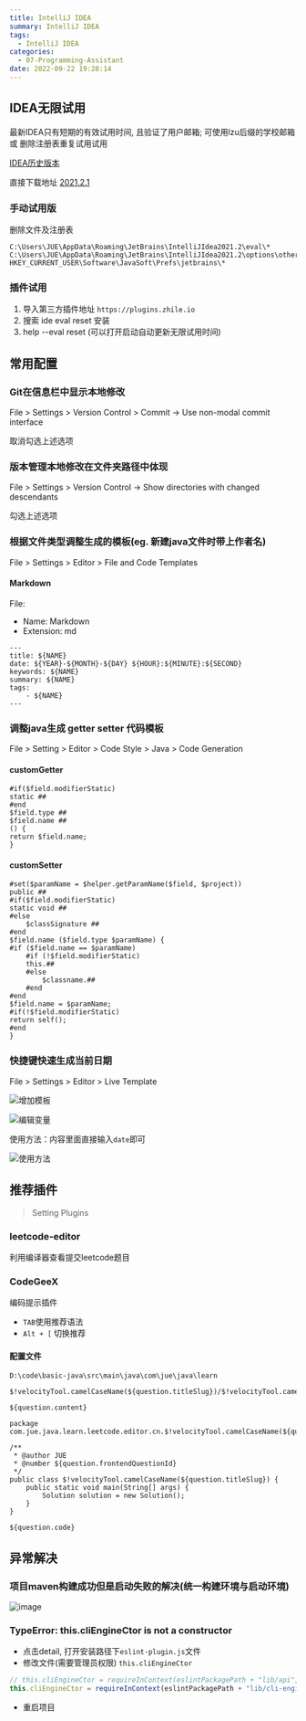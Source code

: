 ```yaml
---
title: IntelliJ IDEA
summary: IntelliJ IDEA
tags:
  - IntelliJ IDEA
categories:
  - 07-Programming-Assistant
date: 2022-09-22 19:28:14
---
```


## IDEA无限试用

最新IDEA只有短期的有效试用时间, 且验证了用户邮箱; 可使用lzu后缀的学校邮箱 或 删除注册表重复试用试用

[IDEA历史版本](https://www.jetbrains.com/idea/download/other.html)

直接下载地址 [2021.2.1](https://download.jetbrains.com/idea/ideaIU-2021.2.1.exe?_gl=1*161tx0f*_ga*ODYyMzc1MDUuMTU4NDE4MDU0MQ..*_ga_9J976DJZ68*MTY2NTgwOTY1NS4zLjAuMTY2NTgwOTY1Ni4wLjAuMA..&_ga=2.180236583.2030136809.1665809656-86237505.1584180541)

### 手动试用版

删除文件及注册表

```text
C:\Users\JUE\AppData\Roaming\JetBrains\IntelliJIdea2021.2\eval\*
C:\Users\JUE\AppData\Roaming\JetBrains\IntelliJIdea2021.2\options\other.xml
HKEY_CURRENT_USER\Software\JavaSoft\Prefs\jetbrains\*
```

### 插件试用

1. 导入第三方插件地址 `https://plugins.zhile.io`
2. 搜索 ide eval reset 安装
3. help --eval reset (可以打开启动自动更新无限试用时间)

## 常用配置

### Git在信息栏中显示本地修改

File > Settings > Version Control > Commit -> Use non-modal commit interface

取消勾选上述选项

### 版本管理本地修改在文件夹路径中体现

File > Settings > Version Control -> Show directories with changed descendants

勾选上述选项

### 根据文件类型调整生成的模板(eg. 新建java文件时带上作者名)

File > Settings > Editor > File and Code Templates

#### Markdown

File:

- Name: Markdown
- Extension: md

```
---
title: ${NAME}
date: ${YEAR}-${MONTH}-${DAY} ${HOUR}:${MINUTE}:${SECOND}
keywords: ${NAME}
summary: ${NAME}
tags:
    - ${NAME}
---
```

### 调整java生成 getter setter 代码模板

File > Setting > Editor > Code Style > Java > Code Generation

#### customGetter

```text thymeleaftemplatesfragmentexpressions
#if($field.modifierStatic)
static ##
#end
$field.type ##
$field.name ##
() {
return $field.name;
}
```

#### customSetter

```text thymeleaftemplatesfragmentexpressions
#set($paramName = $helper.getParamName($field, $project))
public ##
#if($field.modifierStatic)
static void ##
#else
    $classSignature ##
#end
$field.name ($field.type $paramName) {
#if ($field.name == $paramName)
    #if (!$field.modifierStatic)
    this.##
    #else
        $classname.##
    #end
#end
$field.name = $paramName;
#if(!$field.modifierStatic)
return self();
#end
}
```

### 快捷键快速生成当前日期

File > Settings > Editor > Live Template

![增加模板](IntelliJ-IDEA/自定义快捷键-增加模板.png)

![编辑变量](IntelliJ-IDEA/自定义快捷键-编辑变量.png)

使用方法：内容里面直接输入`date`即可

![使用方法](IntelliJ-IDEA/自定义快捷键-使用方式.png)

## 推荐插件

> Setting Plugins

### leetcode-editor

利用编译器查看提交leetcode题目

### CodeGeeX

编码提示插件

+ `TAB`使用推荐语法
+ `Alt + [` 切换推荐

#### 配置文件

```
D:\code\basic-java\src\main\java\com\jue\java\learn
```

```
$!velocityTool.camelCaseName(${question.titleSlug})/$!velocityTool.camelCaseName(${question.titleSlug})
```

```
${question.content}

package com.jue.java.learn.leetcode.editor.cn.$!velocityTool.camelCaseName(${question.titleSlug});

/**
 * @author JUE
 * @number ${question.frontendQuestionId}
 */
public class $!velocityTool.camelCaseName(${question.titleSlug}) {
    public static void main(String[] args) {
        Solution solution = new Solution();
    }
}

${question.code}
```

## 异常解决

### 项目maven构建成功但是启动失败的解决(统一构建环境与启动环境)

![image](IntelliJ-IDEA/mavenProjectError.png)

### TypeError: this.cliEngineCtor is not a constructor

+ 点击detail, 打开安装路径下`eslint-plugin.js`文件
+ 修改文件(需要管理员权限) `this.cliEngineCtor`
```js
// this.cliEngineCtor = requireInContext(eslintPackagePath + "lib/api", state.packageJsonPath).CLIEngine;
this.cliEngineCtor = requireInContext(eslintPackagePath + "lib/cli-engine", state.packageJsonPath).CLIEngine;
```
+ 重启项目
